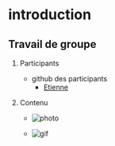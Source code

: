 # introduction
## Travail de groupe

1. Participants
    - github des participants
        - [Etienne](https://github.com/H-Etien?tab=repositories)

2. Contenu
    - ![photo](https://upload.wikimedia.org/wikipedia/commons/4/48/Markdown-mark.svg?uselang=fr)

    - ![gif](https://c.tenor.com/QAN9RxLUSxUAAAAC/cat-cute.gif)


